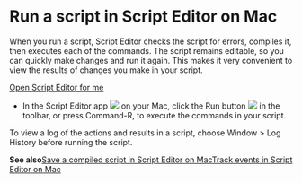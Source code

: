 # Run a script in Script Editor on Mac

When you run a script, Script Editor checks the script for errors, compiles it, then executes each of the commands. The script remains editable, so you can quickly make changes and run it again. This makes it very convenient to view the results of changes you make in your script.

[Open Script Editor for me](x-help-action://openApp?bundleId=com.apple.ScriptEditor2)

* In the Script Editor app ![](https://help.apple.com/assets/67DB7E842551EA97CB00BED5/67DB7E8502C5F38AAF0D7DC6/en_US/2d1774dafc25e40f6f806216d54cdf01.png) on your Mac, click the Run button ![](https://help.apple.com/assets/67DB7E842551EA97CB00BED5/67DB7E8502C5F38AAF0D7DC6/en_US/e9ffcb4f537ce302ed135ada1e688f6e.png) in the toolbar, or press Command-R, to execute the commands in your script.

To view a log of the actions and results in a script, choose Window &gt; Log History before running the script.

**See also**[Save a compiled script in Script Editor on Mac](https://support.apple.com/guide/script-editor/save-a-compiled-script-scpedt1071/2.11/mac/26)[Track events in Script Editor on Mac](https://support.apple.com/guide/script-editor/track-events-scpedt1134/2.11/mac/26)
